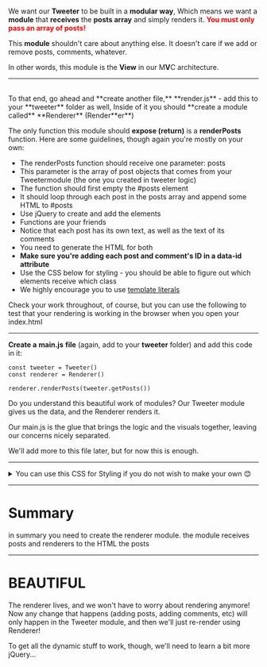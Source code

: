 <br>

We want our **Tweeter** to be built in a **modular way**, Which means we want a **module** that **receives** the **posts array** and simply renders it.
<span style="color:red">**You must only pass an array of posts!**</span>


This **module** shouldn't care about anything else. It doesn't care if we add or remove posts, comments, whatever.

In other words, this module is the **View** in our M**V**C architecture.


---
<br>
To that end, go ahead and **create another file,** **render.js** - add this to your **tweeter** folder as well, Inside of it you should **create a module called** **Renderer** (Render**er**)

  

The only function this module should **expose (return)** is a **renderPosts** function. Here are some guidelines, though again you're mostly on your own:

  

-   The renderPosts function should receive one parameter: posts
-   This parameter is the array of post objects that comes from your Tweetermodule (the one you created in tweeter logic)
-   The function should first empty the #posts element
-   It should loop through each post in the posts array and append some HTML to #posts
-   Use jQuery to create and add the elements
-   Functions are your friends
-   Notice that each post has its own text, as well as the text of its comments
-   You need to generate the HTML for both
-   **Make sure you're adding each post and comment's ID in a data-id attribute**
-   Use the CSS below for styling - you should be able to figure out which elements receive which class
-   We highly encourage you to use [template literals](https://developer.mozilla.org/en-US/docs/Web/JavaScript/Reference/Template_literals)

  

Check your work throughout, of course, but you can use the following to test that your rendering is working in the browser when you open your index.html

---

**Create a** **main.js** **file** (again, add to your **tweeter** folder) and add this code in it:
```
const tweeter = Tweeter()
const renderer = Renderer()

renderer.renderPosts(tweeter.getPosts())
```
  

Do you understand this beautiful work of modules? Our Tweeter module gives us the data, and the Renderer renders it.

Our main.js is the glue that brings the logic and the visuals together, leaving our concerns nicely separated.

We'll add more to this file later, but for now this is enough.

  

----------

<details>
<summary>You can use this CSS for Styling if you do not wish to make your own 😊</summary>

```CSS
body{
    background-color: #ecf0f1;
    font-family: 'Balthazar', serif;
}

#container{
    display: grid;
    grid-gap: 20px;
    padding-left: 25px;
    padding-right: 25px;
    grid-template-columns: 3fr 1fr;
    grid-template-areas: 
    "h .""i b""p p"
}

#header{
    grid-area: h;
    color: #3498db;
}

#input{
    grid-area: i;
    padding: 10px;
    font-size: 1.5vw;
}

#posts{
    grid-area: p;
}

#post{
    grid-area: b;
    padding: 10px;
    background-color: #3498db;
    border: 1px solid #2980b9;
    box-shadow: 1px 1px 5px #2c3e50;
    cursor: pointer;
    display: flex;
    justify-content: center;
    font-size: 2.5vw;
}

.post{
    box-shadow: 1px 1px 3px;
    margin: 10px;
    border-radius: 5px;
    padding: 10px;
}

#post:active{
    background-color: #2980b9
}

.post-text{
    font-weight: bold;
}

.comments{
    margin-left: 10px;
    margin: 10px;
}

.delete{
    cursor: pointer;
    color: #ecf0f1;
    background-color: #e74c3c;
    display: inline-block;
    padding: 5px;
    border-radius: 3px;
    font-size: 0.8em;
}

.delete-comment{
    cursor: pointer;
    color: #e74c3c;
}
```

</details>



----------

# Summary
  
in summary you need to create the renderer module.
the module receives posts and renderers to the HTML the posts

---

# **BEAUTIFUL**

The renderer lives, and we won't have to worry about rendering anymore! Now any change that happens (adding posts, adding comments, etc) will only happen in the Tweeter module, and then we'll just re-render using Renderer!

  

To get all the dynamic stuff to work, though, we'll need to learn a bit more jQuery...
